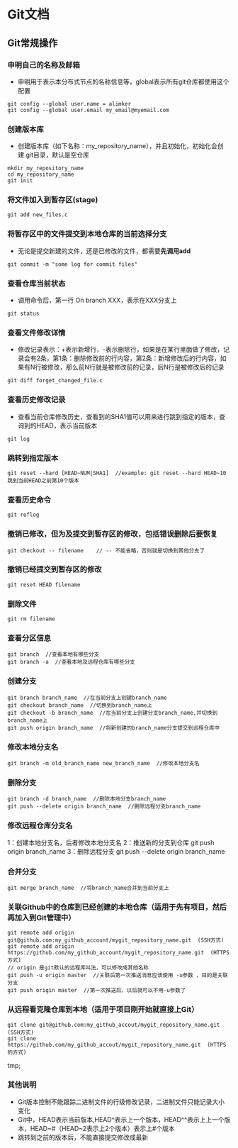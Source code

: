 # Git文档
## Git常规操作
### 申明自己的名称及邮箱
- 申明用于表示本分布式节点的名称信息等，global表示所有git仓库都使用这个配置
``` shell
git config --global user.name = alimker  
git config --global user.email my_email@myemail.com
```

### 创建版本库
- 创建版本库（如下名称：my_repository_name），并且初始化，初始化会创建.git目录，默认是空仓库
``` shell
mkdir my_repository_name
cd my_repository_name
git init
```

### 将文件加入到暂存区(stage)
``` shell
git add new_files.c
```

### 将暂存区中的文件提交到**本地仓库**的当前选择分支
- 无论是提交新建的文件，还是已修改的文件，都需要**先调用add**
``` shell
git commit -m "some log for commit files"
```

### 查看仓库当前状态
- 调用命令后，第一行 On branch XXX，表示在XXX分支上
``` shell
git status
```

### 查看文件修改详情
- 修改记录表示：+表示新增行，-表示删除行，如果是在某行里面做了修改，记录会有2条，第1条：删除修改前的行内容，第2条：新增修改后的行内容，如果有N行被修改，那么前N行就是被修改前的记录，后N行是被修改后的记录
``` shell
git diff forget_changed_file.c
```

### 查看历史修改记录
- 查看当前仓库修改历史，查看到的SHA1值可以用来进行跳到指定的版本，查询到的HEAD，表示当前版本
``` shell
git log
```

### 跳转到指定版本
``` shell
git reset --hard [HEAD~NUM|SHA1]  //example: git reset --hard HEAD~10 跳到当前HEAD之前第10个版本
```

### 查看历史命令
``` shell
git reflog
```

### 撤销已修改，但为及提交到暂存区的修改，包括错误删除后要恢复
``` shell
git checkout -- filename    // -- 不能省略，否则就是切换到其他分支了
```

### 撤销已经提交到暂存区的修改
``` shell
git reset HEAD filename
```

### 删除文件
``` shell
git rm filename
```

### 查看分区信息
``` shell
git branch  //查看本地有哪些分支
git branch -a  //查看本地及远程仓库有哪些分支
```

### 创建分支
``` shell
git branch branch_name  //在当前分支上创建branch_name
git checkout branch_name  //切换到branch_name上
git checkout -b branch_name  //在当前分支上创建分支branch_name,并切换到branch_name上
git push origin branch_name  //将新创建的branch_name分支提交到远程仓库中
```

### 修改本地分支名
``` shell
git branch -m old_branch_name new_branch_name  //修改本地分支名
```

### 删除分支
``` shell
git branch -d branch_name  //删除本地分支branch_name
git push --delete origin branch_name  //删除远程分支branch_name
```

### 修改远程仓库分支名
1：创建本地分支名，后者修改本地分支名
2：推送新的分支到仓库 git push origin branch_name
3：删除远程分支 git push --delete origin branch_name

### 合并分支
``` shell
git merge branch_name  //将branch_name合并到当前分支上
```

### 关联Github中的仓库到已经创建的本地仓库（适用于先有项目，然后再加入到Git管理中）
``` shell
git remote add origin git@github.com:my_github_account/mygit_repository_name.git  (SSH方式)
git remote add origin https://github.com/my_github_account/mygit_repository_name.git  (HTTPS方式)
// origin 是git默认的远程库叫法，可以修改成其他名称
git push -u origin master  //关联后第一次推送消息应该使用 -u参数 ，目的是关联分支
git push origin master  //第一次推送后，以后就可以不用-u参数了
```

### 从远程看克隆仓库到本地（适用于项目刚开始就直接上Git）
``` shell
git clone git@github.com:my_github_accout/mygit_repository_name.git  (SSH方式)
git clone https://github.com/my_github_accout/mygit_repository_name.git  (HTTPS的方式)
```
tmp;
### 其他说明
- Git版本控制不能跟踪二进制文件的行级修改记录，二进制文件只能记录大小变化
- Git中，HEAD表示当前版本,HEAD^表示上一个版本，HEAD^^表示上上一个版本，HEAD~#（HEAD~2表示上2个版本）表示上#个版本
- 跳转到之前的版本后，不能直接提交修改成最新
